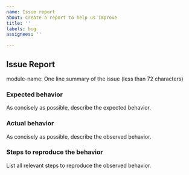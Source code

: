 ```yaml
---
name: Issue report
about: Create a report to help us improve
title: ''
labels: bug
assignees: ''

---
```


## Issue Report

module-name: One line summary of the issue (less than 72 characters)

### Expected behavior

As concisely as possible, describe the expected behavior.

### Actual behavior

As concisely as possible, describe the observed behavior.

### Steps to reproduce the behavior

List all relevant steps to reproduce the observed behavior.
